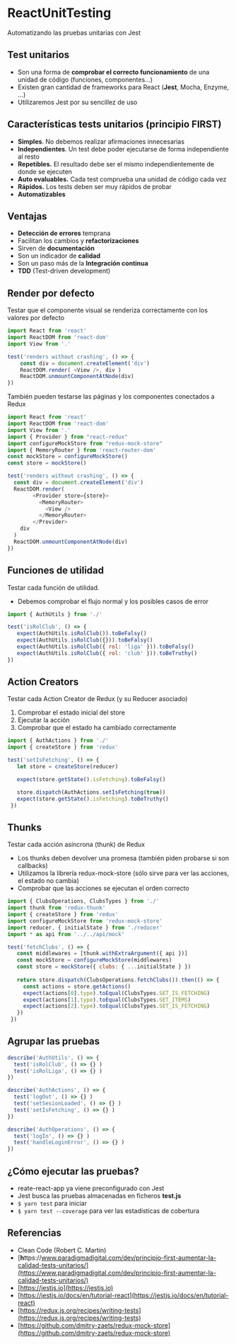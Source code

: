 # ReactUnitTesting
Automatizando las pruebas unitarias con Jest

## Test unitarios

* Son una forma de **comprobar el correcto funcionamiento** de una unidad de código (funciones, componentes...)
* Existen gran cantidad de frameworks para React (**Jest**, Mocha, Enzyme, ...)
* Utilizaremos Jest por su sencillez de uso

## Características tests unitarios (principio FIRST)

* **Simples**. No debemos realizar afirmaciones innecesarias
* **Independientes**. Un test debe poder ejecutarse de forma independiente al resto
* **Repetibles.** El resultado debe ser el mismo independientemente de donde se ejecuten
* **Auto evaluables.** Cada test comprueba una unidad de código cada vez
* **Rápidos.** Los tests deben ser muy rápidos de probar
* **Automatizables**

## Ventajas

* **Detección de errores** temprana
* Facilitan los cambios y **refactorizaciones**
* Sirven de **documentación**
* Son un indicador de **calidad**
* Son un paso más de la **Integración continua**
* **TDD** (Test-driven development)

## Render por defecto

Testar que el componente visual se renderiza correctamente con los valores por defecto

```javascript
import React from 'react'
import ReactDOM from 'react-dom'
import View from '.'

test('renders without crashing', () => {
	const div = document.createElement('div')
	ReactDOM.render( <View />, div )
	ReactDOM.unmountComponentAtNode(div)
})
```

También pueden testarse las páginas y los componentes conectados a Redux

```javascript
import React from 'react'
import ReactDOM from 'react-dom'
import View from '.'
import { Provider } from "react-redux"
import configureMockStore from "redux-mock-store"
import { MemoryRouter } from 'react-router-dom'
const mockStore = configureMockStore()
const store = mockStore()

test('renders without crashing', () => {
  const div = document.createElement('div')
  ReactDOM.render(
        <Provider store={store}>
          <MemoryRouter>
            <View />
          </MemoryRouter>
        </Provider>
    div
  )
  ReactDOM.unmountComponentAtNode(div)
})
```

## Funciones de utilidad

Testar cada función de utilidad. 

* Debemos comprobar el flujo normal y los posibles casos de error

```javascript
import { AuthUtils } from './'

test('isRolClub', () => {
   expect(AuthUtils.isRolClub()).toBeFalsy()
   expect(AuthUtils.isRolClub({})).toBeFalsy()
   expect(AuthUtils.isRolClub({ rol: 'liga' })).toBeFalsy()
   expect(AuthUtils.isRolClub({ rol: 'club' })).toBeTruthy()
})

```

## Action Creators

Testar cada Action Creator de Redux (y su Reducer asociado)

1. Comprobar el estado inicial del store
2. Ejecutar la acción
3. Comprobar que el estado ha cambiado correctamente

```javascript
import { AuthActions } from './'
import { createStore } from 'redux'

test('setIsFetching', () => {
   let store = createStore(reducer)

   expect(store.getState().isFetching).toBeFalsy()

   store.dispatch(AuthActions.setIsFetching(true))
   expect(store.getState().isFetching).toBeTruthy()
 })
```

## Thunks

Testar cada acción asíncrona (thunk) de Redux

* Los thunks deben devolver una promesa (también piden probarse si son callbacks)
* Utilizamos la librería redux-mock-store (sólo sirve para ver las acciones, el estado no cambia)
* Comprobar que las acciones se ejecutan el orden correcto

```javascript
import { ClubsOperations, ClubsTypes } from './'
import thunk from 'redux-thunk'
import { createStore } from 'redux'
import configureMockStore from 'redux-mock-store'
import reducer, { initialState } from './reducer'
import * as api from '../../api/mock'

test('fetchClubs', () => {
   const middlewares = [thunk.withExtraArgument({ api })]
   const mockStore = configureMockStore(middlewares)
   const store = mockStore({ clubs: { ...initialState } })
   
   return store.dispatch(ClubsOperations.fetchClubs()).then(() => {
     const actions = store.getActions()
     expect(actions[0].type).toEqual(ClubsTypes.SET_IS_FETCHING)
     expect(actions[1].type).toEqual(ClubsTypes.SET_ITEMS)
     expect(actions[2].type).toEqual(ClubsTypes.SET_IS_FETCHING)
   })
 })
```

## Agrupar las pruebas

```javascript
describe('AuthUtils', () => {
  test('isRolClub', () => {} )
  test('isRolLiga', () => {} )
})

describe('AuthActions', () => {
  test('logOut', () => {} )
  test('setSesionLoaded', () => {} )
  test('setIsFetching', () => {} )
})

describe('AuthOperations', () => {
  test('logIn', () => {} )
  test('handleLoginError', () => {} )
})
```

## ¿Cómo ejecutar las pruebas?

* reate-react-app ya viene preconfigurado con Jest
* Jest busca las pruebas almacenadas en ficheros **test.js**
* `$ yarn test` para iniciar
* `$ yarn test --coverage` para ver las estadísticas de cobertura

## Referencias

* Clean Code (Robert C. Martin)
* [**h**ttps://www.paradigmadigital.com/dev/principio-first-aumentar-la-calidad-tests-unitarios/](https://www.paradigmadigital.com/dev/principio-first-aumentar-la-calidad-tests-unitarios/)
* [https://jestjs.io](https://jestjs.io)
* [https://jestjs.io/docs/en/tutorial-react](https://jestjs.io/docs/en/tutorial-react)
* [https://redux.js.org/recipes/writing-tests](https://redux.js.org/recipes/writing-tests)
* [https://github.com/dmitry-zaets/redux-mock-store](https://github.com/dmitry-zaets/redux-mock-store)
